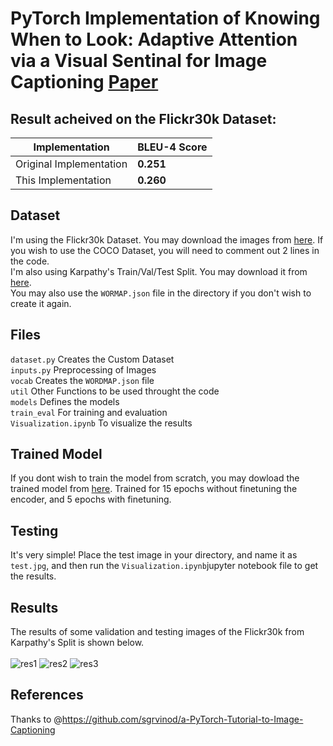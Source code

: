 # PyTorch Implementation of Knowing When to Look: Adaptive Attention via a Visual Sentinal for Image Captioning [Paper](https://arxiv.org/abs/1612.01887)

## Result acheived on the Flickr30k Dataset:
| Implementation  | BLEU-4 Score |
| ------------- | ------------- |
| Original Implementation | **0.251**  |
| This Implementation  | **0.260**  |

## Dataset
I'm using the Flickr30k Dataset. You may download the images from [here](http://web.engr.illinois.edu/~bplumme2/Flickr30kEntities). If you wish to use the COCO Dataset, you will need to comment out 2 lines in the code. <br/>
I'm also using Karpathy's Train/Val/Test Split. You may download it from [here](http://cs.stanford.edu/people/karpathy/deepimagesent/caption_datasets.zip).<br/>
You may also use the `WORMAP.json` file in the directory if you don't wish to create it again. 

## Files
`dataset.py` Creates the Custom Dataset<br/>
`inputs.py` Preprocessing of Images<br/>
`vocab` Creates the `WORDMAP.json` file<br/>
`util` Other Functions to be used throught the code<br/>
`models` Defines the models<br/>
`train_eval` For training and evaluation<br/>
`Visualization.ipynb` To visualize the results

## Trained Model
If you dont wish to train the model from scratch, you may dowload the trained model from [here](https://drive.google.com/open?id=1H1vz-WLG8AGFziNSY_z9N3BkYFsETZkD). Trained for 15 epochs without finetuning the encoder, and 5 epochs with finetuning. <br/>

## Testing
It's very simple! Place the test image in your directory, and name it as `test.jpg`, and then run the `Visualization.ipynb`jupyter notebook file to get the results. 

## Results
The results of some validation and testing images of the Flickr30k from Karpathy's Split is shown below. <br/> <br/>
![res1](https://user-images.githubusercontent.com/30661597/47791821-cbcba380-dcd7-11e8-940c-2c548e908a7d.png)
![res2](https://user-images.githubusercontent.com/30661597/47791823-cbcba380-dcd7-11e8-8756-d6ebaf039ed3.png)
![res3](https://user-images.githubusercontent.com/30661597/47791824-cbcba380-dcd7-11e8-9860-ad20bbe44be8.png)

## References
Thanks to @https://github.com/sgrvinod/a-PyTorch-Tutorial-to-Image-Captioning<br/>
